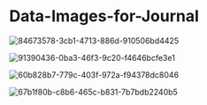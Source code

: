 # Data-Images-for-Journal 

![84673578-3cb1-4713-886d-910506bd4425](https://github.com/Shounak1107/Data-Images-for-Journal/assets/166738219/bbae5beb-3da2-4ae7-806d-417c898e7f1c)

![91390436-0ba3-46f3-9c20-f4646bcfe3e1](https://github.com/Shounak1107/Data-Images-for-Journal/assets/166738219/19760a31-c4a4-4951-a0e1-bdb4060bf782)

![60b828b7-779c-403f-972a-f94378dc8046](https://github.com/Shounak1107/Data-Images-for-Journal/assets/166738219/11516837-2d0b-49a9-a659-03f27d377f74)

![67b1f80b-c8b6-465c-b831-7b7bdb2240b5](https://github.com/Shounak1107/Data-Images-for-Journal/assets/166738219/4763f601-f2bb-44c3-b924-cbd426e8ef5b)
